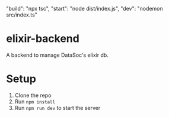 "build": "npx tsc",
"start": "node dist/index.js",
"dev": "nodemon src/index.ts"

# elixir-backend

A backend to manage DataSoc's elixir db.

# Setup

1. Clone the repo
2. Run `npm install`
3. Run `npm run dev` to start the server
